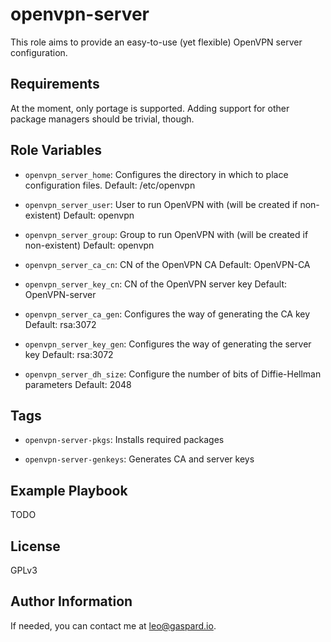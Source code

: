 openvpn-server
==============

This role aims to provide an easy-to-use (yet flexible) OpenVPN server
configuration.

Requirements
------------

At the moment, only portage is supported. Adding support for other package
managers should be trivial, though.

Role Variables
--------------

* `openvpn_server_home`: Configures the directory in which to place configuration files.
Default: /etc/openvpn

* `openvpn_server_user`: User to run OpenVPN with (will be created if non-existent)
Default: openvpn

* `openvpn_server_group`: Group to run OpenVPN with (will be created if non-existent)
Default: openvpn

* `openvpn_server_ca_cn`: CN of the OpenVPN CA
Default: OpenVPN-CA

* `openvpn_server_key_cn`: CN of the OpenVPN server key
Default: OpenVPN-server

* `openvpn_server_ca_gen`: Configures the way of generating the CA key
Default: rsa:3072

* `openvpn_server_key_gen`: Configures the way of generating the server key
Default: rsa:3072

* `openvpn_server_dh_size`: Configure the number of bits of Diffie-Hellman parameters
Default: 2048

Tags
----

* `openvpn-server-pkgs`: Installs required packages

* `openvpn-server-genkeys`: Generates CA and server keys

Example Playbook
----------------

TODO

License
-------

GPLv3

Author Information
------------------

If needed, you can contact me at <leo@gaspard.io>.
